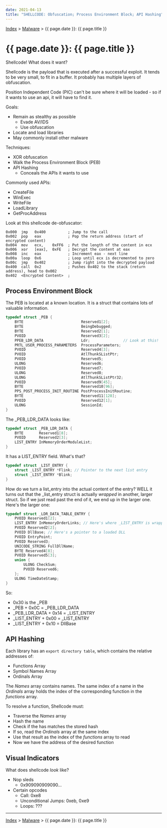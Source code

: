 ```yaml
---
date: 2021-04-13
title: "SHELLCODE: Obfuscation; Process Environment Block; API Hashing"
---
```


[Index](../../../index.md) > [Malware](./index.md) > {{ page.date }}: {{ page.title }}

# {{ page.date }}: {{ page.title }}

Shellcode! What does it want?

Shellcode is the payload that is executed after a successful exploit. It tends to be very small, to fit in a buffer. It probably has multiple layers of obfuscation.

Position Independent Code (PIC) can't be sure where it will be loaded - so if it wants to use an api, it will have to find it.

Goals:

- Remain as stealthy as possible
    - Evade AV/IDS
    - Use obfuscation
- Locate and load libraries
- May commonly install other malware

Techniques:

- XOR obfuscation
- Walk the Process Environment Block (PEB)
- API Hashing
    - Conceals the APIs it wants to use

Commonly used APIs:

- CreateFile
- WinExec
- WriteFile
- LoadLibrary
- GetProcAddress

Look at this shellcode de-obfuscator:

```
0x000  jmp   0x400          ; Jump to the call
0x002  pop   eax            ; Pop the return address (start of encrypted content)
0x004  mov   ecx,    0xFF6  ; Put the length of the content in ecx
0x006  xor   [eax],  0xFE   ; Decrypt the content at eax
0x008  inc   eax            ; Increment eax - next line
0x00a  loop  0x6            ; Loop until ecx is decremented to zero
0x00c  jmp   0x402          ; Jump right into the decrypted payload
0x400  call  0x2            ; Pushes 0x402 to the stack (return address), head to 0x002
0x402  <Encrypted Content>  ;
```

## Process Environment Block

The PEB is located at a known location. It is a struct that contains lots of valuable information.

```c
typedef struct _PEB {
    BYTE                          Reserved1[2];
    BYTE                          BeingDebugged;
    BYTE                          Reserved2[1];
    PVOID                         Reserved3[2];
    PPEB_LDR_DATA                 Ldr;               // Look at this!
    PRTL_USER_PROCESS_PARAMETERS  ProcessParameters;
    PVOID                         Reserved4[3];
    PVOID                         AtlThunkSListPtr;
    PVOID                         Reserved5;
    ULONG                         Reserved6;
    PVOID                         Reserved7;
    ULONG                         Reserved8;
    ULONG                         AtlThunkSListPtr32;
    PVOID                         Reserved9[45];
    BYTE                          Reserved10[96];
    PPS_POST_PROCESS_INIT_ROUTINE PostProcessInitRoutine;
    BYTE                          Reserved11[128];
    PVOID                         Reserved12[1];
    ULONG                         SessionId;
}
```

The _PEB_LDR_DATA looks like:

```c
typedef struct _PEB_LDR_DATA {
    BYTE       Reserved1[8];
    PVOID      Reserved2[3];
    LIST_ENTRY InMemoryOrderModuleList;
}
```

It has a LIST_ENTRY field. What's that?

```c
typedef struct _LIST_ENTRY {
    struct _LIST_ENTRY *Flink; // Pointer to the next list entry
    struct _LIST_ENTRY *Blink;
}
```

How do we turn a list_entry into the actual content of the entry? WELL it turns out that the _list_entry struct is actually *wrapped* in another, larger struct. So if we just read past the end of it, we end up in the larger one. Here's the larger one:

```c
typedef struct _LDR_DATA_TABLE_ENTRY {
    PVOID Reserved1[2];
    LIST_ENTRY InMemoryOrderLinks; // Here's where _LIST_ENTRY is wrapped
    PVOID Reserved2[2];
    PVOID DllBase; // Here's a pointer to a loaded DLL
    PVOID EntryPoint;
    PVOID Reserved3;
    UNICODE_STRING FullDllName;
    BYTE Reserved4[8];
    PVOID Reserved5[3];
    union {
        ULONG CheckSum;
        PVOID Reserved6;
    };
    ULONG TimeDateStamp;
}
```

So:

- 0x30 is the _PEB
- _PEB + 0x0C = _PEB_LDR_DATA
- _PEB_LDR_DATA + 0x14 = _LIST_ENTRY
- _LIST_ENTRY + 0x00 = _LIST_ENTRY
- _LIST_ENTRY + 0x10 = DllBase

## API Hashing

Each library has an `export directory table`, which contains the relative addresses of:

- Functions Array
- Symbol Names Array
- Ordinals Array

The *Names* array contains names. The same index of a name in the *Ordinals* array holds the index of the corresponding function in the *functions* array.

To resolve a function, Shellcode must:

- Traverse the *Names* array
- Hash the name
- Check if the has matches the stored hash
- If so, read the *Ordinals* array at the same index
- Use that result as the index of the *functions* array to read
- Now we have the address of the desired function

## Visual Indicators

What does shellcode *look* like?

- Nop sleds
    - 0x909090909090...
- Certain opcodes
    - Call: 0xe8
    - Unconditional Jumps: 0xeb, 0xe9
    - Loops: ???

---

[Index](../../../index.md) > [Malware](./index.md) > {{ page.date }}: {{ page.title }}
